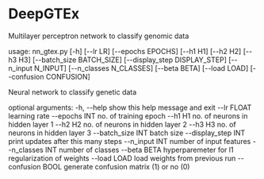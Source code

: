 # DeepGTEx
Multilayer perceptron network to classify genomic data

usage: nn_gtex.py [-h] [--lr LR] [--epochs EPOCHS] [--h1 H1] [--h2 H2]
                  [--h3 H3] [--batch_size BATCH_SIZE]
                  [--display_step DISPLAY_STEP] [--n_input N_INPUT]
                  [--n_classes N_CLASSES] [--beta BETA] [--load LOAD]
                  [--confusion CONFUSION]

Neural network to classify genetic data

optional arguments:
  -h, --help              show this help message and exit
  --lr FLOAT              learning rate
  --epochs INT            no. of training epoch
  --h1 H1                 no. of neurons in hidden layer 1
  --h2 H2                 no. of neurons in hidden layer 2
  --h3 H3                 no. of neurons in hidden layer 3
  --batch_size INT        batch size
  --display_step INT      print updates after this many steps
  --n_input INT           number of input features
  --n_classes INT         number of classes
  --beta BETA             hyperparemeter for l1 regularization of weights
  --load LOAD             load weights from previous run
  --confusion BOOL        generate confusion matrix (1) or no (0)
  
  
